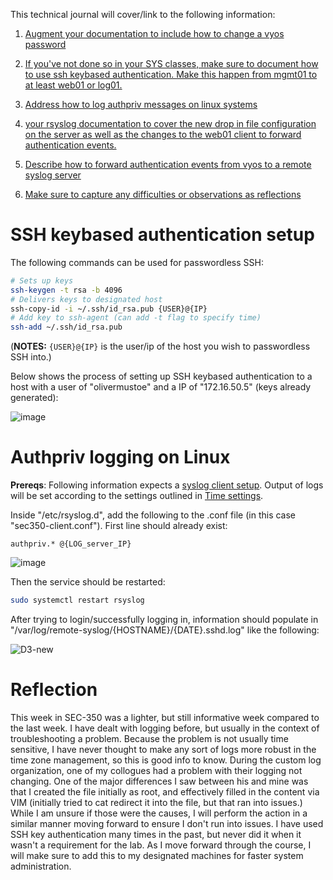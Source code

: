 This technical journal will cover/link to the following information:

1. [Augment your documentation to include how to change a vyos password](https://github.com/Oliver-Mustoe/Oliver-Mustoe-Tech-Journal/wiki/Vyos-reference#change-password-for-vyos-user)

2. [If you've not done so in your SYS classes, make sure to document how to use ssh keybased authentication.  Make this happen from mgmt01 to at least web01 or log01.](#ssh-keybased-authentication-setup)

3. [Address how to log authpriv messages on linux systems](#authpriv-logging-on-linux)

4. [your rsyslog documentation to cover the new drop in file configuration on the server as well as the changes to the web01 client to forward authentication events.](https://github.com/Oliver-Mustoe/Oliver-Mustoe-Tech-Journal/wiki/Syslog-reference#custom-log-organization)

5. [Describe how to forward authentication events from vyos to a remote syslog server](https://github.com/Oliver-Mustoe/Oliver-Mustoe-Tech-Journal/wiki/Vyos-reference#forward-authentication-messages-to-rsyslog)

6. [Make sure to capture any difficulties or observations as reflections](#reflection)

# SSH keybased authentication setup

The following commands can be used for passwordless SSH:

```bash
# Sets up keys
ssh-keygen -t rsa -b 4096
# Delivers keys to designated host
ssh-copy-id -i ~/.ssh/id_rsa.pub {USER}@{IP}
# Add key to ssh-agent (can add -t flag to specify time)
ssh-add ~/.ssh/id_rsa.pub
```

(**NOTES:** `{USER}@{IP}` is the user/ip of the host you wish to passwordless SSH into.)

Below shows the process of setting up SSH keybased authentication to a host with a user of "olivermustoe" and a IP of "172.16.50.5" (keys already generated):

![image](https://user-images.githubusercontent.com/71083461/214702657-0064d95f-e8df-4e74-9d35-77b25cd5582f.png)

# Authpriv logging on Linux

**Prereqs**: Following information expects a [syslog client setup](https://github.com/Oliver-Mustoe/Oliver-Mustoe-Tech-Journal/wiki/Syslog-reference#configuring-syslog-service-on-logging-client). Output of logs will be set according to the settings outlined in [Time settings](https://github.com/Oliver-Mustoe/Oliver-Mustoe-Tech-Journal/wiki/Time-settings).

Inside "/etc/rsyslog.d", add the following to the .conf file (in this case "sec350-client.conf"). First line should already exist:

```
authpriv.* @{LOG_server_IP}
```

![image](https://user-images.githubusercontent.com/71083461/214685204-580be8ee-e2ba-433a-8489-a34a680737e0.png)  

Then the service should be restarted:

```bash
sudo systemctl restart rsyslog
```

After trying to login/successfully logging in, information should populate in "/var/log/remote-syslog/{HOSTNAME}/{DATE}.sshd.log" like the following:

![D3-new](https://user-images.githubusercontent.com/71083461/214685555-4bc59aca-ae3d-4d6e-b12b-8a7def74feec.PNG)

# Reflection

This week in SEC-350 was a lighter, but still informative week compared to the last week. I have dealt with logging before, but usually in the context of troubleshooting a problem. Because the problem is not usually time sensitive, I have never thought to make any sort of logs more robust in the time zone management, so this is good info to know. During the custom log organization, one of my collogues had a problem with their logging not changing. One of the major differences I saw between his and mine was that I created the file initially as root, and effectively filled in the content via VIM (initially tried to cat redirect it into the file, but that ran into issues.) While I am unsure if those were the causes, I will perform the action in a similar manner moving forward to ensure I don't run into issues. I have used SSH key authentication many times in the past, but never did it when it wasn't a requirement for the lab. As I move forward through the course, I will make sure to add this to my designated machines for faster system administration.
